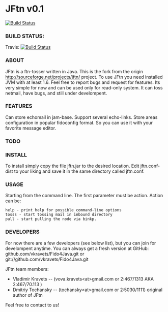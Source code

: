JFtn v0.1
=========

[![Build Status](https://www.cloudbees.com/sites/default/files/Button-Built-on-CB-1.png)](http://fido4java.ci.cloudbees.com/)

### BUILD STATUS: 
Travis: [![Build Status](https://secure.travis-ci.org/vkravets/Fido4Java.png?branch=master)](http://travis-ci.org/vkravets/Fido4Java)


### ABOUT
JFtn is a ftn-tosser written in Java. This is the fork from the origin http://sourceforge.net/projects/jftn/ project.
To use JFtn you need installed JVM with at least 1.6.
Feel free to report bugs and request for features.
Its very simple for now and can be used only for read-only system. It can toss netmail, have bugs,
and still under develompent.

### FEATURES
Can store echomail in jam-base.
Support several echo-links.
Store areas configuration in popular fidoconfig format. So you can use it with your favorite message editor.

### TODO

### INSTALL
To install simply copy the file jftn.jar to the desired location. Edit jftn.conf-dist to your liking and
save it in the same directory called jftn.conf.

### USAGE
Starting from the command line. The first parameter must be action. Action can be:

    help - print help for possible command-line options
    tosss - start tossing mail in inbound directory
    pull - start pulling the node via binkp.

### DEVELOPERS
For now there are a few developers (see below list), but you can join for develompent anytime.
You can always get a fresh version at GitHub: github.com/vkravets/Fido4Java.git or git://github.com/vkravets/Fido4Java.git

JFtn team members:

* Vladimir Kravets -- (vova.kravets\<at\>gmail.com or 2:467/1313 AKA 2:467/70.113 )
* Dmitriy Tochansky -- (tochansky\<at\>gmail.com or 2:5030/1111) original author of JFtn

Feel free to contact to us!
